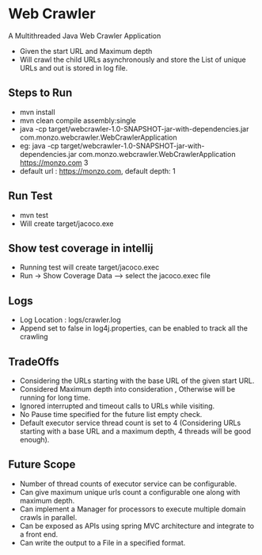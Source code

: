 # Web Crawler
A Multithreaded Java Web Crawler Application

- Given the start URL and Maximum depth
- Will crawl the child URLs asynchronously and store the List of unique URLs and out is stored in log file.

## Steps to Run

- mvn install 
- mvn clean compile assembly:single
- java -cp target/webcrawler-1.0-SNAPSHOT-jar-with-dependencies.jar com.monzo.webcrawler.WebCrawlerApplication <url> <maximum depth>
- eg: java -cp target/webcrawler-1.0-SNAPSHOT-jar-with-dependencies.jar com.monzo.webcrawler.WebCrawlerApplication https://monzo.com 3
- default url : https://monzo.com, default depth: 1

## Run Test

- mvn test
- Will create target/jacoco.exe

## Show test coverage in intellij

- Running test will create target/jacoco.exec
- Run -> Show Coverage Data --> select the jacoco.exec file

## Logs

- Log Location : logs/crawler.log
- Append set to false in log4j.properties, can be enabled to track all the crawling

## TradeOffs

- Considering the URLs starting with the base URL of the given start URL.
- Considered Maximum depth into consideration , Otherwise will be running for long time.
- Ignored interrupted and timeout calls to URLs while visiting.
- No Pause time specified for the future list empty check.
- Default executor service thread count is set to 4 (Considering URLs starting with a base URL and a maximum depth, 4 threads will be good enough).

## Future Scope

- Number of thread counts of executor service can be configurable.
- Can give maximum unique urls count a configurable one along with maximum depth.
- Can implement a Manager for processors to execute multiple domain crawls in parallel.
- Can be exposed as APIs using spring MVC architecture and integrate to a front end.
- Can write the output to a File in a specified format.

